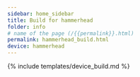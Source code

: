 ```yaml
---
sidebar: home_sidebar
title: Build for hammerhead
folder: info
# name of the page (/{{permalink}}.html)
permalink: hammerhead_build.html
device: hammerhead
---
```

{% include templates/device_build.md %}
